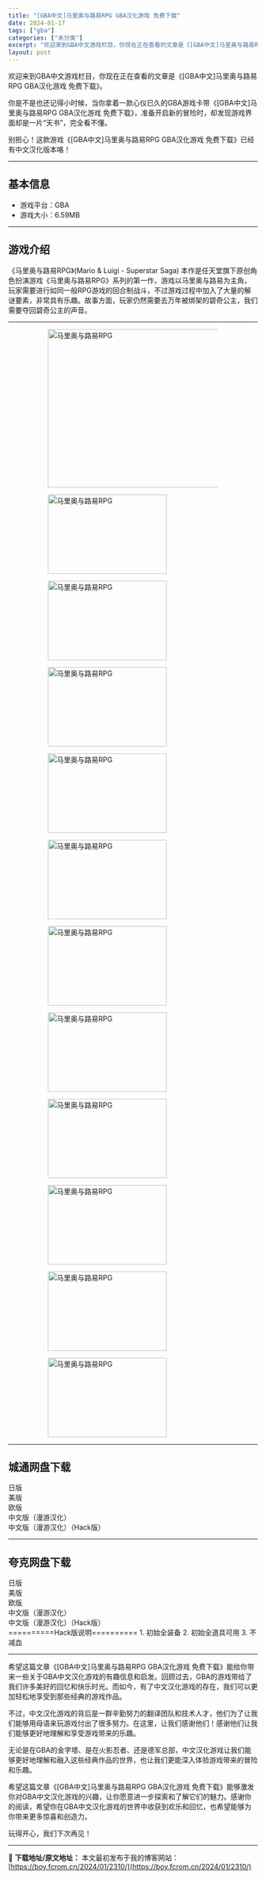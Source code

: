 ```yaml
---
title: "[GBA中文]马里奥与路易RPG GBA汉化游戏 免费下载"
date: 2024-01-17
tags: ["gba"]
categories: ["未分类"]
excerpt: "欢迎来到GBA中文游戏栏目，你现在正在查看的文章是《[GBA中文]马里奥与路易RPG GBA汉化游戏 免费下载》。 你是不是也还记得小时候，当你拿着一款心仪已久的GBA游戏卡带《[GBA中文]马里奥与路易RPG GBA汉化游戏 免费下载》，准备开启新的冒险时，却发现游戏界面却是一片“天书”，完全看不&hellip;"
layout: post
---
```


欢迎来到GBA中文游戏栏目，你现在正在查看的文章是《[GBA中文]马里奥与路易RPG GBA汉化游戏 免费下载》。

你是不是也还记得小时候，当你拿着一款心仪已久的GBA游戏卡带《[GBA中文]马里奥与路易RPG GBA汉化游戏 免费下载》，准备开启新的冒险时，却发现游戏界面却是一片“天书”，完全看不懂。

别担心！这款游戏《[GBA中文]马里奥与路易RPG GBA汉化游戏 免费下载》已经有中文汉化版本咯！ <hr><h2>&#22522;&#26412;&#20449;&#24687;</h2> <ul><li>&#28216;&#25103;&#24179;&#21488;&#65306;GBA</li><li>&#28216;&#25103;&#22823;&#23567;&#65306;6.59MB</li></ul><hr><h2>&#28216;&#25103;&#20171;&#32461;</h2> &#12298;&#39532;&#37324;&#22885;&#19982;&#36335;&#26131;RPG&#12299;(Mario &amp; Luigi - Superstar Saga) &#26412;&#20316;&#26159;&#20219;&#22825;&#22530;&#26071;&#19979;&#21407;&#21019;&#35282;&#33394;&#25198;&#28436;&#28216;&#25103;&#12298;&#39532;&#37324;&#22885;&#19982;&#36335;&#26131;RPG&#12299;&#31995;&#21015;&#30340;&#31532;&#19968;&#20316;&#65292;&#28216;&#25103;&#20197;&#39532;&#37324;&#22885;&#19982;&#36335;&#26131;&#20026;&#20027;&#35282;&#65292;&#29609;&#23478;&#38656;&#35201;&#36827;&#34892;&#22914;&#21516;&#19968;&#33324;RPG&#28216;&#25103;&#30340;&#22238;&#21512;&#21046;&#25112;&#26007;&#65292;&#19981;&#36807;&#28216;&#25103;&#36807;&#31243;&#20013;&#21152;&#20837;&#20102;&#22823;&#37327;&#30340;&#35299;&#35868;&#35201;&#32032;&#65292;&#38750;&#24120;&#20855;&#26377;&#20048;&#36259;&#12290;&#25925;&#20107;&#26041;&#38754;&#65292;&#29609;&#23478;&#20173;&#28982;&#38656;&#35201;&#21435;&#19975;&#24180;&#34987;&#32465;&#26550;&#30340;&#30887;&#22855;&#20844;&#20027;&#65292;&#25105;&#20204;&#38656;&#35201;&#22842;&#22238;&#30887;&#22855;&#20844;&#20027;&#30340;&#22768;&#38899;&#12290; <hr><figure><figure><img loading="lazy" decoding="async" width="500" height="319" data-id="2741" src="https://boy.fcrom.cn/wp-content/uploads/2024/01/20240116_65a63f183cee5.jpg" title="&#39532;&#37324;&#22885;&#19982;&#36335;&#26131;RPG-&#23553;&#38754;" alt="马里奥与路易RPG"></figure><figure><img loading="lazy" decoding="async" width="240" height="160" data-id="2561" src="https://boy.fcrom.cn/wp-content/uploads/2024/01/20240116_65a63f1861e57.png" title="&#39532;&#37324;&#22885;&#19982;&#36335;&#26131;RPG-1" alt="马里奥与路易RPG"></figure><figure><img loading="lazy" decoding="async" width="240" height="160" data-id="2562" src="https://boy.fcrom.cn/wp-content/uploads/2024/01/20240116_65a63f1888c52.png" title="&#39532;&#37324;&#22885;&#19982;&#36335;&#26131;RPG-2" alt="马里奥与路易RPG"></figure><figure><img loading="lazy" decoding="async" width="240" height="160" data-id="2557" src="https://boy.fcrom.cn/wp-content/uploads/2024/01/20240116_65a63f18a6018.png" title="&#39532;&#37324;&#22885;&#19982;&#36335;&#26131;RPG-3" alt="马里奥与路易RPG"></figure><figure><img loading="lazy" decoding="async" width="240" height="160" data-id="2555" src="https://boy.fcrom.cn/wp-content/uploads/2024/01/20240116_65a63f18c4295.png" title="&#39532;&#37324;&#22885;&#19982;&#36335;&#26131;RPG-4" alt="马里奥与路易RPG"></figure><figure><img loading="lazy" decoding="async" width="240" height="160" data-id="2558" src="https://boy.fcrom.cn/wp-content/uploads/2024/01/20240116_65a63f18e103e.png" title="&#39532;&#37324;&#22885;&#19982;&#36335;&#26131;RPG-5" alt="马里奥与路易RPG"></figure><figure><img loading="lazy" decoding="async" width="240" height="160" data-id="2556" src="https://boy.fcrom.cn/wp-content/uploads/2024/01/20240116_65a63f1911417.png" title="&#39532;&#37324;&#22885;&#19982;&#36335;&#26131;RPG-6" alt="马里奥与路易RPG"></figure><figure><img loading="lazy" decoding="async" width="240" height="160" data-id="2563" src="https://boy.fcrom.cn/wp-content/uploads/2024/01/20240116_65a63f192f756.png" title="&#39532;&#37324;&#22885;&#19982;&#36335;&#26131;RPG-7" alt="马里奥与路易RPG"></figure><figure><img loading="lazy" decoding="async" width="240" height="160" data-id="2564" src="https://boy.fcrom.cn/wp-content/uploads/2024/01/20240116_65a63f19565bf.png" title="&#39532;&#37324;&#22885;&#19982;&#36335;&#26131;RPG" alt="马里奥与路易RPG"></figure><figure><img loading="lazy" decoding="async" width="240" height="160" data-id="2565" src="https://boy.fcrom.cn/wp-content/uploads/2024/01/20240116_65a63f19739f2.png" title="&#39532;&#37324;&#22885;&#19982;&#36335;&#26131;RPG" alt="马里奥与路易RPG"></figure><figure><img loading="lazy" decoding="async" width="240" height="160" data-id="2566" src="https://boy.fcrom.cn/wp-content/uploads/2024/01/20240116_65a63f19903fe.png" title="&#39532;&#37324;&#22885;&#19982;&#36335;&#26131;RPG" alt="马里奥与路易RPG"></figure><figure><img loading="lazy" decoding="async" width="240" height="160" data-id="2559" src="https://boy.fcrom.cn/wp-content/uploads/2024/01/20240116_65a63f19ad77a.png" title="&#39532;&#37324;&#22885;&#19982;&#36335;&#26131;RPG" alt="马里奥与路易RPG"></figure></figure><div><div> <hr><h2>&#22478;&#36890;&#32593;&#30424;&#19979;&#36733;</h2> <div> <div>&#26085;&#29256;</div> <div>&#32654;&#29256;</div> <div>&#27431;&#29256;</div> <div>&#20013;&#25991;&#29256;&#65288;&#28459;&#28216;&#27721;&#21270;&#65289;</div> <div>&#20013;&#25991;&#29256;&#65288;&#28459;&#28216;&#27721;&#21270;&#65289;&#65288;Hack&#29256;&#65289;</div> </div> </div></div> <hr><h2>&#22840;&#20811;&#32593;&#30424;&#19979;&#36733;</h2> <div> <div>&#26085;&#29256;</div> <div>&#32654;&#29256;</div> <div>&#27431;&#29256;</div> <div>&#20013;&#25991;&#29256;&#65288;&#28459;&#28216;&#27721;&#21270;&#65289;</div> <div>&#20013;&#25991;&#29256;&#65288;&#28459;&#28216;&#27721;&#21270;&#65289;&#65288;Hack&#29256;&#65289;</div> </div> ==========Hack&#29256;&#35828;&#26126;========== 1. &#21021;&#22987;&#20840;&#35013;&#22791; 2. &#21021;&#22987;&#20840;&#36947;&#20855;&#21487;&#29992; 3. &#19981;&#20943;&#34880; <hr>希望这篇文章《[GBA中文]马里奥与路易RPG GBA汉化游戏 免费下载》能给你带来一些关于GBA中文汉化游戏的有趣信息和启发。回顾过去，GBA的游戏带给了我们许多美好的回忆和快乐时光。而如今，有了中文汉化游戏的存在，我们可以更加轻松地享受到那些经典的游戏作品。

不过，中文汉化游戏的背后是一群辛勤努力的翻译团队和技术人才，他们为了让我们能够用母语来玩游戏付出了很多努力。在这里，让我们感谢他们！感谢他们让我们能够更好地理解和享受游戏带来的乐趣。

无论是在GBA的金字塔、是在火影忍者、还是德军总部，中文汉化游戏让我们能够更好地理解和融入这些经典作品的世界，也让我们更能深入体验游戏带来的冒险和乐趣。

希望这篇文章《[GBA中文]马里奥与路易RPG GBA汉化游戏 免费下载》能够激发你对GBA中文汉化游戏的兴趣，让你愿意进一步探索和了解它们的魅力。感谢你的阅读，希望你在GBA中文汉化游戏的世界中收获到欢乐和回忆，也希望能够为你带来更多惊喜和创造力。

玩得开心，我们下次再见！

---
📖 **下载地址/原文地址：** 本文最初发布于我的博客网站：[https://boy.fcrom.cn/2024/01/2310/](https://boy.fcrom.cn/2024/01/2310/)

